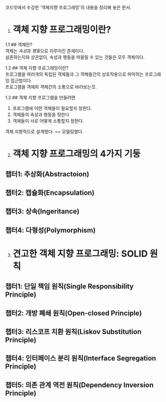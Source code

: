 코드잇에서 수강한 '객체지향 프로그래밍'의 내용을 정리해 놓은 문서. 

1. # 객체 지향 프로그래밍이란?
1.1 ## 객체란?  
객체는 *속성*과 *행동*으로 이루어진 존재이다.  
실존하는지와 상관없이, 속성과 행동을 떠올릴 수 있는 것들은 모두 객체이다.  

1.2 ## 객체 지향 프로그래밍이란?  
프로그램을 여러개의 독립된 객체들과 그 객체들간의 상호작용으로 파악하는 프로그래밍 접근법이다.  
프로그램을 객체와 객체간의 소통으로 바라보는것.  

1.3 ## 객체 지향 프로그램을 만들려면  
1. 프로그램에 어떤 객체들이 필요할지 정한다.
1. 객체들의 속성과 행동을 정한다
4. 객체들이 서로 어떻게 소통할지 정한다.

객체 지향적으로 설계했다. == 모델링했다.    

2. # 객체 지향 프로그래밍의 4가지 기둥
## 챕터1: 추상화(Abstractoion)
## 챕터2: 캡슐화(Encapsulation)
## 챕터3: 상속(Ingeritance)
## 챕터4: 다형성(Polymorphism)

3. # 견고한 객체 지향 프로그래밍: SOLID 원칙
## 챕터1: 단일 책임 원칙(Single Responsibility Principle)
## 챕터2: 개방 폐쇄 원칙(Open-closed Principle)
## 챕터3: 리스코프 치환 원칙(Liskov Substitution Principle)
## 챕터4: 인터페이스 분리 원칙(Interface Segregation Principle)
## 챕터5: 의존 관계 역전 원칙(Dependency Inversion Principle)
